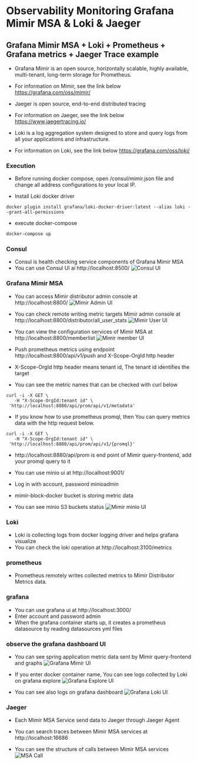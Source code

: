 # Observability Monitoring Grafana Mimir MSA & Loki & Jaeger 

## Grafana Mimir MSA + Loki + Prometheus + Grafana metrics + Jaeger Trace example

* Grafana Mimir is an open source, horizontally scalable, highly available, multi-tenant, long-term storage for Prometheus.
* For information on Mimir, see the link below https://grafana.com/oss/mimir/

* Jaeger is open source, end-to-end distributed tracing
* For information on Jaeger, see the link below https://www.jaegertracing.io/

* Loki is a log aggregation system designed to store and query logs from all your applications and infrastructure.
* For information on Loki, see the link below https://grafana.com/oss/loki/

### Execution

* Before running docker compose, open /consul/mimir.json file and change all address configurations to your local IP.

* Install Loki docker driver
```
docker plugin install grafana/loki-docker-driver:latest --alias loki --grant-all-permissions
```

* execute docker-compose

```bash
docker-compose up
```

### Consul
* Consul is health checking service components of Grafana Mimir MSA
* You can use Consul UI ai http://localhost:8500/
![Consul UI](http://imageresizer-dev-serverlessdeploymentbucket-xapz1q6q9exe.s3-website-ap-northeast-1.amazonaws.com/gitpng/mimir_consul.PNG)

### Grafana Mimir MSA
* You can access Mimir distributor admin console at http://localhost:8800/
![Mimir Admin UI](http://imageresizer-dev-serverlessdeploymentbucket-xapz1q6q9exe.s3-website-ap-northeast-1.amazonaws.com/gitpng/mimir_console.PNG)

* You can check remote writing metric targets Mimir admin console at http://localhost:8800/distributor/all_user_stats
![Mimir User UI](http://imageresizer-dev-serverlessdeploymentbucket-xapz1q6q9exe.s3-website-ap-northeast-1.amazonaws.com/gitpng/mimir_user_stat_2.PNG)

* You can view the configuration services of Mimir MSA at http://localhost:8800/memberlist
![Mimir member UI](http://imageresizer-dev-serverlessdeploymentbucket-xapz1q6q9exe.s3-website-ap-northeast-1.amazonaws.com/gitpng/mimir_components.PNG)

* Push prometheus metrics using endpoint http://localhost:8800/api/v1/push and X-Scope-OrgId http header
* X-Scope-OrgId http header means tenant id, The tenant id identifies the target

* You can see the metric names that can be checked with curl below
```
curl -i -X GET \
   -H "X-Scope-OrgId:tenant id" \
 'http://localhost:8880/api/prom/api/v1/metadata'
```

* If you know how to use prometheus promql, then You can query metrics data with the http request below.
```
curl -i -X GET \
   -H "X-Scope-OrgId:tenant id" \
 'http://localhost:8880/api/prom/api/v1/{promql}'
```

* http://localhost:8880/api/prom is end point of Mimir query-frontend, add your promql query to it

* You can use minio ui at http://localhost:9001/
* Log in with account, password minioadmin
* mimir-block-docker bucket is storing metric data
* You can see minio S3 buckets status
![Mimir minio UI](http://imageresizer-dev-serverlessdeploymentbucket-xapz1q6q9exe.s3-website-ap-northeast-1.amazonaws.com/gitpng/mimir_minio.PNG)

### Loki
* Loki is collecting logs from docker logging driver and helps grafana visualize
* You can check the loki operation at http://localhost:3100/metrics

### prometheus
* Prometheus remotely writes collected metrics to Mimir Distributor Metrics data.

### grafana
* You can use grafana ui at http://localhost:3000/
* Enter account and password admin
* When the grafana container starts up, it creates a prometheus datasource by reading datasources yml files

### observe the grafana dashboard UI

* You can see spring application metric data sent by Mimir query-frontend and graphs
![Grafana Mimir UI](http://imageresizer-dev-serverlessdeploymentbucket-xapz1q6q9exe.s3-website-ap-northeast-1.amazonaws.com/gitpng/mimir_grafana_metric_2.PNG)

* If you enter docker container name, You can see logs collected by Loki on grafana explore
![Grafana Explore UI](http://imageresizer-dev-serverlessdeploymentbucket-xapz1q6q9exe.s3-website-ap-northeast-1.amazonaws.com/gitpng/mimir_grafana_logs_2.PNG)

* You can see also logs on grafana dashboard
![Grafana Loki UI](http://imageresizer-dev-serverlessdeploymentbucket-xapz1q6q9exe.s3-website-ap-northeast-1.amazonaws.com/gitpng/mimir_grafana_logs_1.PNG)

### Jaeger
* Each Mimir MSA Service send data to Jaeger through Jaeger Agent
* You can search traces between Mimir MSA services at http://localhost:16686 
  
* You can see the structure of calls between Mimir MSA services
![MSA Call](http://imageresizer-dev-serverlessdeploymentbucket-xapz1q6q9exe.s3-website-ap-northeast-1.amazonaws.com/gitpng/mimir_jaeger_topology_2.PNG)
